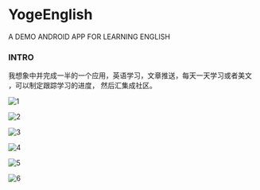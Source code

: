 # YogeEnglish
A DEMO ANDROID APP FOR LEARNING ENGLISH

### INTRO

我想象中并完成一半的一个应用，英语学习，文章推送，每天一天学习或者美文 ，可以制定跟踪学习的进度，
然后汇集成社区。

![1](https://github.com/yogelover/YogeEnglish/blob/master/img/pic%20(11).png)

![2](https://github.com/yogelover/YogeEnglish/blob/master/img/pic%20(5).png)

![3](https://github.com/yogelover/YogeEnglish/blob/master/img/pic%20(5).png)

![4](https://github.com/yogelover/YogeEnglish/blob/master/img/pic%20(4).png)

![5](https://github.com/yogelover/YogeEnglish/blob/master/img/pic%20(3).png)

![6](https://github.com/yogelover/YogeEnglish/blob/master/img/pic%20(1).png)

